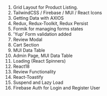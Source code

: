 1. Grid Layout for Product Listing.
2. TailwindCSS / Firebase / MUI / React Icons
3. Getting Data with AXIOS
4. Redux, Redux-Toolkit, Redux Persist
5. Formik for managing forms states
6. 'Yup' Form validation added
7. Review Modal
8. Cart Section
9. MUI Data Table
10. Admin Page, MUI Data Table
11. Loading (React Spinners)
12. React18
13. Review Functionality
14. React-Toastify
15. Suspend and Lazy Load
16. Firebase Auth for Login and Register User